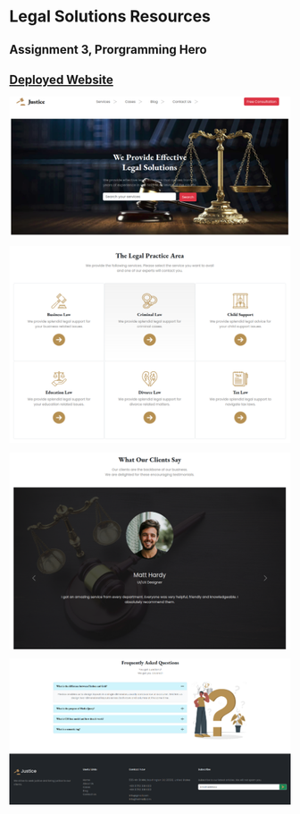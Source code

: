 # Legal Solutions Resources

## Assignment 3, Prorgramming Hero

## [Deployed Website](https://glistening-pithivier-7c533c.netlify.app/)

![legal1](./images/legal1.png)

![legal2](./images/legal2.png)

![legal3](./images/legal3.png)

![legal4](./images/legal4.png)
